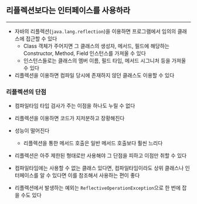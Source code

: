 ## 리플렉션보다는 인터페이스를 사용하라
---
- 자바의 리플렉션(`java.lang.reflection`)을 이용하면 프로그램에서 임의의 클래스에 접근할 수 있다
	- Class 객체가 주어지면 그 클래스의 생성자, 메서드, 필드에 해당하는 Constructor, Method, Field 인스턴스를 가져올 수 있다
	- 인스턴스들로는 클래스의 멤버 이름, 필드 타입, 메서드 시그니처 등을 가져올 수 있다
- 리플렉션을 이용하면 컴파일 당시에 존재하지 않던 클래스도 이용할 수 있다

### 리플렉션의 단점
- 컴파일타임 타입 검사가 주는 이점을 하나도 누릴 수 없다
- 리플렉션을 이용하면 코드가 지저분하고 장황해진다
- 성능이 떨어진다
	- 리플렉션을 통한 메서드 호출은 일반 메서드 호출보다 훨씬 느리다

- 리플렉션은 아주 제한된 형태로만 사용해야 그 단점을 피하고 이점만 취할 수 있다
- 컴파일타임에는 사용할 수 없는 클래스 있다면, 컴파일타임이라도 상위 클래스나 인터페이스를 알 수 있다면 이를 참조해서 사용하는 편이 좋다
- 리플렉션에서 발생하는 예외는 `ReflectiveOperationException`으로 한 번에 잡을 수도 있다
